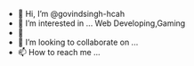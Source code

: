 - 👋 Hi, I’m @govindsingh-hcah
- 👀 I’m interested in ... Web Developing,Gaming
- 🌱 
- 💞️ I’m looking to collaborate on ...
- 📫 How to reach me ...

<!---
govindsingh-hcah/govindsingh-hcah is a ✨ special ✨ repository because its `README.md` (this file) appears on your GitHub profile.
You can click the Preview link to take a look at your changes.
--->
